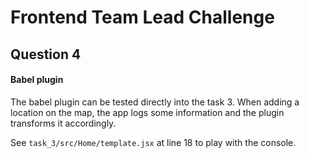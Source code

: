 # Frontend Team Lead Challenge

## Question 4

#### Babel plugin

The babel plugin can be tested directly into the task 3.
When adding a location on the map, the app logs some information and the plugin transforms it accordingly.

See `task_3/src/Home/template.jsx` at line 18 to play with the console.